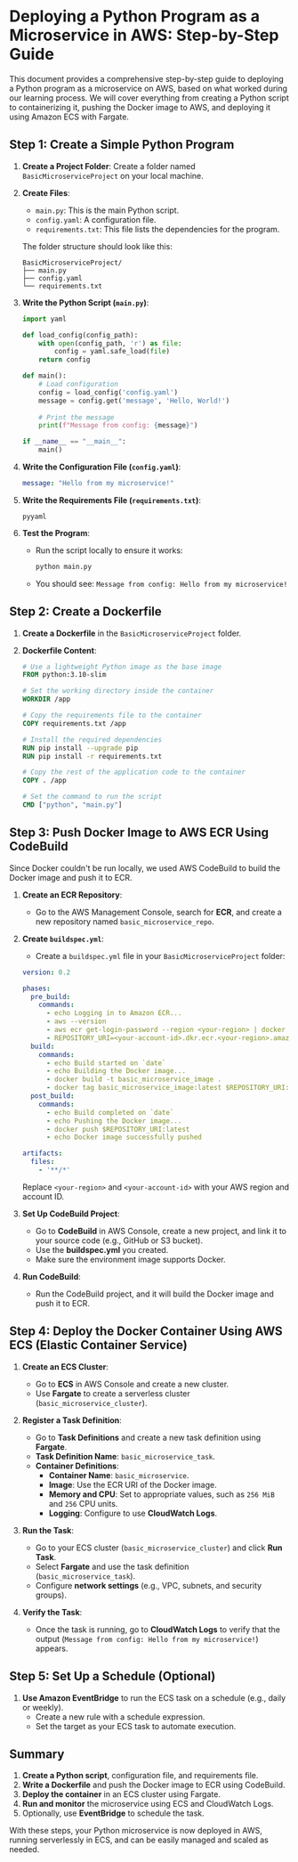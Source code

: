 # Deploying a Python Program as a Microservice in AWS: Step-by-Step Guide

This document provides a comprehensive step-by-step guide to deploying a Python program as a microservice on AWS, based on what worked during our learning process. We will cover everything from creating a Python script to containerizing it, pushing the Docker image to AWS, and deploying it using Amazon ECS with Fargate.

## Step 1: Create a Simple Python Program

1. **Create a Project Folder**: Create a folder named `BasicMicroserviceProject` on your local machine.

2. **Create Files**:

   - `main.py`: This is the main Python script.
   - `config.yaml`: A configuration file.
   - `requirements.txt`: This file lists the dependencies for the program.

   The folder structure should look like this:

   ```
   BasicMicroserviceProject/
   ├── main.py
   ├── config.yaml
   └── requirements.txt
   ```

3. **Write the Python Script (`main.py`)**:

   ```python
   import yaml

   def load_config(config_path):
       with open(config_path, 'r') as file:
           config = yaml.safe_load(file)
       return config

   def main():
       # Load configuration
       config = load_config('config.yaml')
       message = config.get('message', 'Hello, World!')
       
       # Print the message
       print(f"Message from config: {message}")

   if __name__ == "__main__":
       main()
   ```

4. **Write the Configuration File (`config.yaml`)**:

   ```yaml
   message: "Hello from my microservice!"
   ```

5. **Write the Requirements File (`requirements.txt`)**:

   ```
   pyyaml
   ```

6. **Test the Program**:

   - Run the script locally to ensure it works:
     ```bash
     python main.py
     ```
   - You should see: `Message from config: Hello from my microservice!`

## Step 2: Create a Dockerfile

1. **Create a Dockerfile** in the `BasicMicroserviceProject` folder.

2. **Dockerfile Content**:

   ```dockerfile
   # Use a lightweight Python image as the base image
   FROM python:3.10-slim

   # Set the working directory inside the container
   WORKDIR /app

   # Copy the requirements file to the container
   COPY requirements.txt /app

   # Install the required dependencies
   RUN pip install --upgrade pip
   RUN pip install -r requirements.txt

   # Copy the rest of the application code to the container
   COPY . /app

   # Set the command to run the script
   CMD ["python", "main.py"]
   ```

## Step 3: Push Docker Image to AWS ECR Using CodeBuild

Since Docker couldn't be run locally, we used AWS CodeBuild to build the Docker image and push it to ECR.

1. **Create an ECR Repository**:

   - Go to the AWS Management Console, search for **ECR**, and create a new repository named `basic_microservice_repo`.

2. **Create `buildspec.yml`**:

   - Create a `buildspec.yml` file in your `BasicMicroserviceProject` folder:

   ```yaml
   version: 0.2

   phases:
     pre_build:
       commands:
         - echo Logging in to Amazon ECR...
         - aws --version
         - aws ecr get-login-password --region <your-region> | docker login --username AWS --password-stdin <your-account-id>.dkr.ecr.<your-region>.amazonaws.com
         - REPOSITORY_URI=<your-account-id>.dkr.ecr.<your-region>.amazonaws.com/basic_microservice_repo
     build:
       commands:
         - echo Build started on `date`
         - echo Building the Docker image...
         - docker build -t basic_microservice_image .
         - docker tag basic_microservice_image:latest $REPOSITORY_URI:latest
     post_build:
       commands:
         - echo Build completed on `date`
         - echo Pushing the Docker image...
         - docker push $REPOSITORY_URI:latest
         - echo Docker image successfully pushed

   artifacts:
     files:
       - '**/*'
   ```

   Replace `<your-region>` and `<your-account-id>` with your AWS region and account ID.

3. **Set Up CodeBuild Project**:

   - Go to **CodeBuild** in AWS Console, create a new project, and link it to your source code (e.g., GitHub or S3 bucket).
   - Use the **buildspec.yml** you created.
   - Make sure the environment image supports Docker.

4. **Run CodeBuild**:

   - Run the CodeBuild project, and it will build the Docker image and push it to ECR.

## Step 4: Deploy the Docker Container Using AWS ECS (Elastic Container Service)

1. **Create an ECS Cluster**:

   - Go to **ECS** in AWS Console and create a new cluster.
   - Use **Fargate** to create a serverless cluster (`basic_microservice_cluster`).

2. **Register a Task Definition**:

   - Go to **Task Definitions** and create a new task definition using **Fargate**.
   - **Task Definition Name**: `basic_microservice_task`.
   - **Container Definitions**:
     - **Container Name**: `basic_microservice`.
     - **Image**: Use the ECR URI of the Docker image.
     - **Memory and CPU**: Set to appropriate values, such as `256 MiB` and `256` CPU units.
     - **Logging**: Configure to use **CloudWatch Logs**.

3. **Run the Task**:

   - Go to your ECS cluster (`basic_microservice_cluster`) and click **Run Task**.
   - Select **Fargate** and use the task definition (`basic_microservice_task`).
   - Configure **network settings** (e.g., VPC, subnets, and security groups).

4. **Verify the Task**:

   - Once the task is running, go to **CloudWatch Logs** to verify that the output (`Message from config: Hello from my microservice!`) appears.

## Step 5: Set Up a Schedule (Optional)

1. **Use Amazon EventBridge** to run the ECS task on a schedule (e.g., daily or weekly).
   - Create a new rule with a schedule expression.
   - Set the target as your ECS task to automate execution.

## Summary

1. **Create a Python script**, configuration file, and requirements file.
2. **Write a Dockerfile** and push the Docker image to ECR using CodeBuild.
3. **Deploy the container** in an ECS cluster using Fargate.
4. **Run and monitor** the microservice using ECS and CloudWatch Logs.
5. Optionally, use **EventBridge** to schedule the task.

With these steps, your Python microservice is now deployed in AWS, running serverlessly in ECS, and can be easily managed and scaled as needed.

